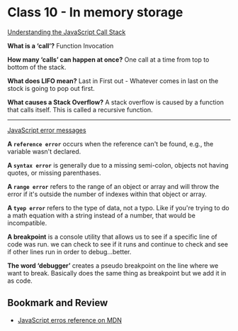 # Class 10 - In memory storage

[Understanding the JavaScript Call Stack](https://www.freecodecamp.org/news/understanding-the-javascript-call-stack-861e41ae61d4)

**What is a ‘call’?** Function Invocation

**How many ‘calls’ can happen at once?** One call at a time from top to bottom of the stack.

**What does LIFO mean?** Last in First out - Whatever comes in last on the stock is going to pop out first.

**What causes a Stack Overflow?** A stack overflow is caused by a function that calls itself. This is called a recursive function.

----

[JavaScript error messages](https://codeburst.io/javascript-error-messages-debugging-d23f84f0ae7c)

**A `reference error`** occurs when the reference can't be found, e.g., the variable wasn't declared.

**A `syntax error`** is generally due to a missing semi-colon, objects not having quotes, or missing parenthases.

**A `range error`** refers to the range of an object or array and will throw the error if it's outside the number of indexes within that object or array.

**A `tyep error`** refers to the type of data, not a typo. Like if you're trying to do a math equation with a string instead of a number, that would be incompatible.

**A breakpoint** is a console utility that allows us to see if a specific line of code was run. we can check to see if it runs and continue to check and see if other lines run in  order to debug...better.

**The word ‘debugger’** creates a pseudo breakpoint on the line where we want to break. Basically does the same thing as breakpoint but we add it in as code.

## Bookmark and Review

- [JavaScript erros reference on MDN](https://developer.mozilla.org/en-US/docs/Web/JavaScript/Reference/Errors)
